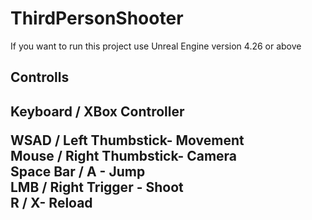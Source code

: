 # ThirdPersonShooter

If you want to run this project use Unreal Engine version 4.26 or above


<h2>Controlls<h2>
Keyboard / XBox Controller<br>

WSAD / Left Thumbstick- Movement<br>
Mouse / Right Thumbstick- Camera <br>
Space Bar / A - Jump<br>
LMB / Right Trigger - Shoot<br>
R / X- Reload<br>
